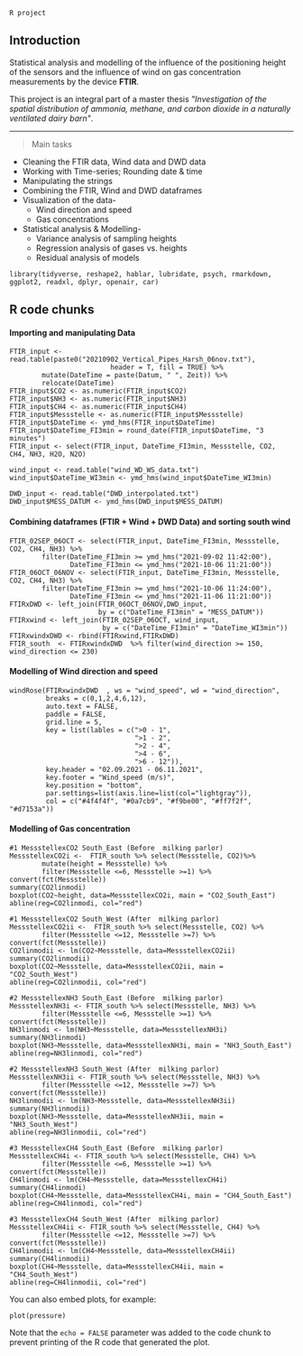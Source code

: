 
```{r setup, include=FALSE}
R project
```

## Introduction

Statistical analysis and modelling of the influence of the positioning height of the sensors and the influence of wind on gas concentration measurements by the device **FTIR**.

This project is an integral part of a master thesis _"Investigation of the spatial distribution of ammonia, methane, and carbon dioxide in a naturally ventilated dairy barn"_.

***

> Main tasks

* Cleaning the FTIR data, Wind data and DWD data
* Working with Time-series; Rounding date & time
* Manipulating the strings
* Combining the FTIR, Wind and DWD dataframes
* Visualization of the data-
  + Wind direction and speed
  + Gas concentrations
* Statistical analysis & Modelling-
  + Variance analysis of sampling heights
  + Regression analysis of gases vs. heights
  + Residual analysis of models



```{install packages}
library(tidyverse, reshape2, hablar, lubridate, psych, rmarkdown, ggplot2, readxl, dplyr, openair, car)
```



## R code chunks

#### Importing and manipulating Data

```{Data import}
FTIR_input <- read.table(paste0("20210902_Vertical_Pipes_Harsh_06nov.txt"), 
                         header = T, fill = TRUE) %>%
        mutate(DateTime = paste(Datum, " ", Zeit)) %>%
        relocate(DateTime)
FTIR_input$CO2 <- as.numeric(FTIR_input$CO2)                   
FTIR_input$NH3 <- as.numeric(FTIR_input$NH3) 
FTIR_input$CH4 <- as.numeric(FTIR_input$CH4) 
FTIR_input$Messstelle <- as.numeric(FTIR_input$Messstelle)
FTIR_input$DateTime <- ymd_hms(FTIR_input$DateTime)
FTIR_input$DateTime_FI3min = round_date(FTIR_input$DateTime, "3 minutes")
FTIR_input <- select(FTIR_input, DateTime_FI3min, Messstelle, CO2, CH4, NH3, H2O, N2O)

wind_input <- read.table("wind_WD_WS_data.txt")
wind_input$DateTime_WI3min <- ymd_hms(wind_input$DateTime_WI3min)

DWD_input <- read.table("DWD_interpolated.txt")
DWD_input$MESS_DATUM <- ymd_hms(DWD_input$MESS_DATUM)
```

#### Combining dataframes (FTIR + Wind + DWD Data) and sorting south wind

```{Data conmbine}
FTIR_02SEP_06OCT <- select(FTIR_input, DateTime_FI3min, Messstelle, CO2, CH4, NH3) %>% 
        filter(DateTime_FI3min >= ymd_hms("2021-09-02 11:42:00"),
               DateTime_FI3min <= ymd_hms("2021-10-06 11:21:00"))
FTIR_06OCT_06NOV <- select(FTIR_input, DateTime_FI3min, Messstelle, CO2, CH4, NH3) %>% 
        filter(DateTime_FI3min >= ymd_hms("2021-10-06 11:24:00"),
               DateTime_FI3min <= ymd_hms("2021-11-06 11:21:00"))
FTIRxDWD <- left_join(FTIR_06OCT_06NOV,DWD_input, 
                      by = c("DateTime_FI3min" = "MESS_DATUM"))
FTIRxwind <- left_join(FTIR_02SEP_06OCT, wind_input, 
                       by = c("DateTime_FI3min" = "DateTime_WI3min"))
FTIRxwindxDWD <- rbind(FTIRxwind,FTIRxDWD)
FTIR_south  <- FTIRxwindxDWD  %>% filter(wind_direction >= 150, wind_direction <= 230)
```

#### Modelling of Wind direction and speed

```{Wind}
windRose(FTIRxwindxDWD  , ws = "wind_speed", wd = "wind_direction",
         breaks = c(0,1,2,4,6,12),
         auto.text = FALSE,
         paddle = FALSE,
         grid.line = 5,
         key = list(lables = c(">0 - 1",
                               ">1 - 2",
                               ">2 - 4",
                               ">4 - 6",
                               ">6 - 12")),
         key.header = "02.09.2021 - 06.11.2021",
         key.footer = "Wind_speed (m/s)",
         key.position = "bottom",
         par.settings=list(axis.line=list(col="lightgray")),
         col = c("#4f4f4f", "#0a7cb9", "#f9be00", "#ff7f2f", "#d7153a"))
```


#### Modelling of Gas concentration

```{Gas}
#1 MessstellexCO2 South_East (Before  milking parlor)
MessstellexCO2i <-  FTIR_south %>% select(Messstelle, CO2)%>%
        mutate(height = Messstelle) %>%
        filter(Messstelle <=6, Messstelle >=1) %>% convert(fct(Messstelle))
summary(CO2linmodi)    
boxplot(CO2~height, data=MessstellexCO2i, main = "CO2_South_East")
abline(reg=CO2linmodi, col="red")

#1 MessstellexCO2 South_West (After  milking parlor)
MessstellexCO2ii <-  FTIR_south %>% select(Messstelle, CO2) %>%
        filter(Messstelle <=12, Messstelle >=7) %>% convert(fct(Messstelle)) 
CO2linmodii <- lm(CO2~Messstelle, data=MessstellexCO2ii)
summary(CO2linmodii)    
boxplot(CO2~Messstelle, data=MessstellexCO2ii, main = "CO2_South_West")
abline(reg=CO2linmodii, col="red")

#2 MessstellexNH3 South_East (Before  milking parlor)
MessstellexNH3i <- FTIR_south %>% select(Messstelle, NH3) %>%
        filter(Messstelle <=6, Messstelle >=1) %>% convert(fct(Messstelle))
NH3linmodi <- lm(NH3~Messstelle, data=MessstellexNH3i)
summary(NH3linmodi)    
boxplot(NH3~Messstelle, data=MessstellexNH3i, main = "NH3_South_East")
abline(reg=NH3linmodi, col="red")

#2 MessstellexNH3 South_West (After  milking parlor)
MessstellexNH3ii <- FTIR_south %>% select(Messstelle, NH3) %>%
        filter(Messstelle <=12, Messstelle >=7) %>% convert(fct(Messstelle))
NH3linmodii <- lm(NH3~Messstelle, data=MessstellexNH3ii)
summary(NH3linmodii)    
boxplot(NH3~Messstelle, data=MessstellexNH3ii, main = "NH3_South_West")
abline(reg=NH3linmodii, col="red")

#3 MessstellexCH4 South_East (Before  milking parlor)
MessstellexCH4i <- FTIR_south %>% select(Messstelle, CH4) %>%
        filter(Messstelle <=6, Messstelle >=1) %>% convert(fct(Messstelle))
CH4linmodi <- lm(CH4~Messstelle, data=MessstellexCH4i)
summary(CH4linmodi)    
boxplot(CH4~Messstelle, data=MessstellexCH4i, main = "CH4_South_East")
abline(reg=CH4linmodi, col="red")

#3 MessstellexCH4 South_West (After  milking parlor)
MessstellexCH4ii <- FTIR_south %>% select(Messstelle, CH4) %>%
        filter(Messstelle <=12, Messstelle >=7) %>% convert(fct(Messstelle))
CH4linmodii <- lm(CH4~Messstelle, data=MessstellexCH4ii)
summary(CH4linmodii)    
boxplot(CH4~Messstelle, data=MessstellexCH4ii, main = "CH4_South_West")
abline(reg=CH4linmodii, col="red")
```

You can also embed plots, for example:

```{r pressure, echo=FALSE}
plot(pressure)
```

Note that the `echo = FALSE` parameter was added to the code chunk to prevent printing of the R code that generated the plot.
